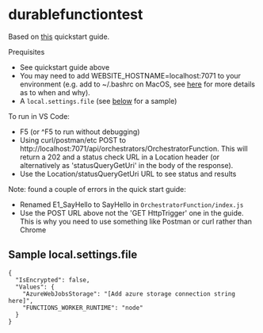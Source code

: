# durablefunctiontest

Based on [this](https://docs.microsoft.com/en-us/azure/azure-functions/durable/quickstart-js-vscode) quickstart guide.

Prequisites
  * See quickstart guide above
  * You may need to add WEBSITE_HOSTNAME=localhost:7071 to your environment (e.g. add to ~/.bashrc on MacOS, see [here](https://stackoverflow.com/questions/53812188/cannot-run-azure-durable-function-locally-via-visual-studio-code) for more details as to when and why).
  * A `local.settings.file` (see [below](#sample-localsettingsfile) for a sample)

To run in VS Code:
  * F5 (or ^F5 to run without debugging)
  * Using curl/postman/etc POST to http://localhost:7071/api/orchestrators/OrchestratorFunction. This will return a 202 and a status check URL in a Location header (or alternatively as 'statusQueryGetUri' in the body of the response). 
  * Use the Location/statusQueryGetUri URL to see status and results

Note: found a couple of errors in the quick start guide:
  * Renamed E1_SayHello to SayHello in `OrchestratorFunction/index.js`
  * Use the POST URL above not the 'GET HttpTrigger' one in the guide. This is why you need to use something like Postman or curl rather than Chrome 

## Sample local.settings.file

```
{
  "IsEncrypted": false,
  "Values": {
    "AzureWebJobsStorage": "[Add azure storage connection string here]",
    "FUNCTIONS_WORKER_RUNTIME": "node"
  }
}
```
